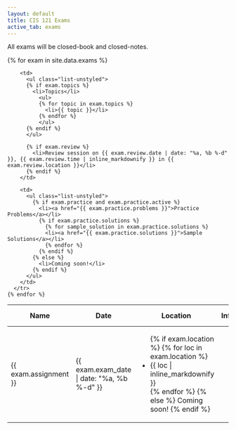 ```yaml
---
layout: default
title: CIS 121 Exams
active_tab: exams
---
```


All exams will be closed-book and closed-notes.

<table class="table table-striped">
  <thead>
    <tr>
      <th>Name</th>
      <th>Date</th>
      <th>Location</th>
      <th>Information</th>
      <th>Practice Problems</th>
    </tr>
  </thead>
  
  <tbody>
    {% for exam in site.data.exams %}
      <tr style="text-align: left">
        <td><span>{{ exam.assignment }}</span></td>
        <td>{{ exam.exam_date | date: "%a, %b %-d" }}</td>
        <td>
          <ul class="list-unstyled">
            {% if exam.location %}
              {% for loc in exam.location %}
                <li>{{ loc | inline_markdownify }}</li>
              {% endfor %}
            {% else %}
              Coming soon!
            {% endif %}
          </ul>
        </td>
        
        <td>
          <ul class="list-unstyled">
          {% if exam.topics %}
            <li>Topics</li>
              <ul>
              {% for topic in exam.topics %}
                <li>{{ topic }}</li>
              {% endfor %}
              </ul>
          {% endif %}
          </ul>
            
          {% if exam.review %}
            <li>Review session on {{ exam.review.date | date: "%a, %b %-d" }}, {{ exam.review.time | inline_markdownify }} in {{ exam.review.location }}</li>
          {% endif %}
        </td>
        
        <td>
          <ul class="list-unstyled">
            {% if exam.practice and exam.practice.active %}
              <li><a href="{{ exam.practice.problems }}">Practice Problems</a></li>
              {% if exam.practice.solutions %}
                {% for sample_solution in exam.practice.solutions %}
                <li><a href="{{ exam.practice.solutions }}">Sample Solutions</a></li>
                {% endfor %}
              {% endif %}
            {% else %}
              <li>Coming soon!</li>
            {% endif %}
          </ul>
        </td>
      </tr>
    {% endfor %}
    
  </tbody>
</table>
